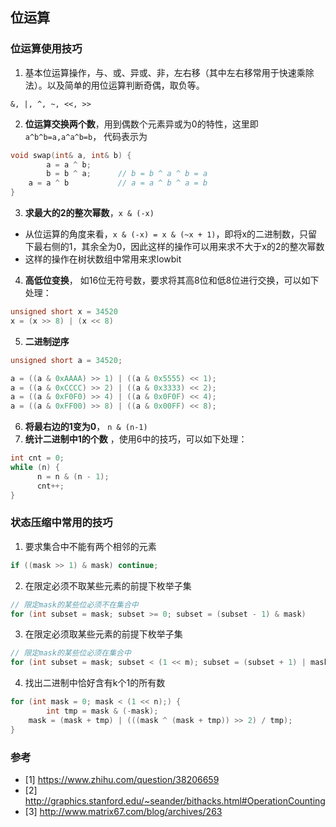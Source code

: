 ## 位运算

### 位运算使用技巧

1. 基本位运算操作，与、或、异或、非，左右移（其中左右移常用于快速乘除法）。以及简单的用位运算判断奇偶，取负等。

```
&, |, ^, ~, <<, >>
```

2. **位运算交换两个数**，用到偶数个元素异或为0的特性，这里即`a^b^b=a,a^a^b=b`， 代码表示为

```c++
void swap(int& a, int& b) {
		a = a ^ b;
		b = b ^ a;		// b = b ^ a ^ b = a
    a = a ^ b			// a = a ^ b ^ a = b
}
```

3. **求最大的2的整次幂数**，`x & (-x)`

* 从位运算的角度来看，`x & (-x) = x & (~x + 1)`，即将x的二进制数，只留下最右侧的1，其余全为0，因此这样的操作可以用来求不大于x的2的整次幂数
* 这样的操作在树状数组中常用来求lowbit

4. **高低位变换**， 如16位无符号数，要求将其高8位和低8位进行交换，可以如下处理：

```c++
unsigned short x = 34520
x = (x >> 8) | (x << 8)
```

5. **二进制逆序**

```c++
unsigned short a = 34520;

a = ((a & 0xAAAA) >> 1) | ((a & 0x5555) << 1);
a = ((a & 0xCCCC) >> 2) | ((a & 0x3333) << 2);
a = ((a & 0xF0F0) >> 4) | ((a & 0x0F0F) << 4);
a = ((a & 0xFF00) >> 8) | ((a & 0x00FF) << 8);
```

6. **将最右边的1变为0**， `n & (n-1)` 
7. **统计二进制中1的个数** ，使用6中的技巧，可以如下处理：

```c++
int cnt = 0;
while (n) {
	  n = n & (n - 1);
	  cnt++;
}
```



### 状态压缩中常用的技巧

1. 要求集合中不能有两个相邻的元素

```c++
if ((mask >> 1) & mask) continue;
```

2. 在限定必须不取某些元素的前提下枚举子集

```c++
// 限定mask的某些位必须不在集合中
for (int subset = mask; subset >= 0; subset = (subset - 1) & mask)
```

3. 在限定必须取某些元素的前提下枚举子集

```c++
// 限定mask的某些位必须在集合中
for (int subset = mask; subset < (1 << m); subset = (subset + 1) | mask)
```

4. 找出二进制中恰好含有k个1的所有数

```c++
for (int mask = 0; mask < (1 << n);) {
		int tmp = mask & (-mask);
  	mask = (mask + tmp) | (((mask ^ (mask + tmp)) >> 2) / tmp);
}
```







### 参考

- [1] https://www.zhihu.com/question/38206659
- [2] http://graphics.stanford.edu/~seander/bithacks.html#OperationCounting
- [3] http://www.matrix67.com/blog/archives/263

